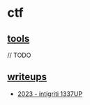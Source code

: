 # ctf
## [tools](tools)  
// TODO  

## [writeups](writeups)  
* [2023 - intigriti 1337UP](./writeups/2023-intigriti-1337up)  

